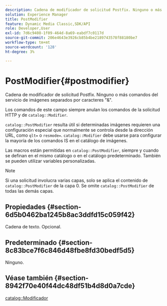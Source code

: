 ```yaml
---
description: Cadena de modificador de solicitud Postfix. Ninguno o más comandos del servicio de imágenes separados por caracteres "&".
solution: Experience Manager
title: PostModifier
feature: Dynamic Media Classic,SDK/API
role: Developer,User
exl-id: 7d6c9408-1f09-464d-8a69-eabdf7c0117d
source-git-commit: 206e4643e3926cb85b4be2189743578f88180be7
workflow-type: tm+mt
source-wordcount: '128'
ht-degree: 3%

---
```


# PostModifier{#postmodifier}

Cadena de modificador de solicitud Postfix. Ninguno o más comandos del servicio de imágenes separados por caracteres &quot;&amp;&quot;.

Los comandos de este campo siempre anulan los comandos de la solicitud HTTP y de `catalog::Modifier`.

`catalog::PostModifier` resulta útil si determinadas imágenes requieren una configuración especial que normalmente se controla desde la dirección URL, como `qlt=` o `resmode=`. `catalog::Modifier` debe usarse para configurar la mayoría de los comandos IS en el catálogo de imágenes.

Las macros están permitidas en `catalog::PostModifier`, siempre y cuando se definan en el mismo catálogo o en el catálogo predeterminado. También se pueden utilizar variables personalizadas.

>[!NOTE]
>
>Si una solicitud involucra varias capas, solo se aplica el contenido de `catalog::PostModifier` de la capa 0. Se omite `catalog::PostModifier` de todas las demás capas.

## Propiedades {#section-6d5b0462ba1245b8ac3ddfd15c059f42}

Cadena de texto. Opcional.

## Predeterminado {#section-8c83bce7f6c846d48fbe8fd30bedf5d5}

Ninguno.

## Véase también {#section-8942f70e40f44dc48df51b4d8d0a7cde}

[catalog::Modificador](../../../../../../is-api/image-catalog/image-serving-api-ref/c-image-catalog-reference/c-image-svg-data-reference/c-image-data-reference/r-modifier-cat.md#reference-d2c6884b3a2248fab81a112d27969834)
